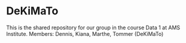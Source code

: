 # DeKiMaTo
This is the shared repository for our group in the course Data 1 at AMS Institute.
Members: Dennis, Kiana, Marthe, Tommer (DeKiMaTo)
